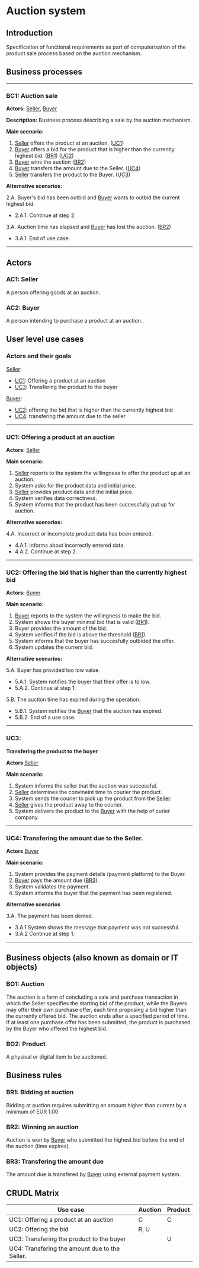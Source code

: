 # Auction system

## Introduction

Specification of functional requirements as part of computerisation of the product sale process based on the auction mechanism.

## Business processes

---
<a id="bc1"></a>
### BC1: Auction sale

**Actors:** [Seller](#ac1), [Buyer](#ac2)

**Description:** Business process describing a sale by the auction mechanism.

**Main scenario:**
1. [Seller](#ac1) offers the product at an auction. ([UC1](#uc1))
2. [Buyer](#ac2) offers a bid for the product that is higher than the currently highest bid. ([BR1](#br1)) ([UC2](#uc2))
3. [Buyer](#ac2) wins the auction ([BR2](#br2))
4. [Buyer](#ac2) transfers the amount due to the Seller. ([UC4](#uc4))
5. [Seller](#ac1) transfers the product to the Buyer. ([UC3](#uc3))

**Alternative scenarios:** 

2.A. Buyer's bid has been outbid and [Buyer](#ac2) wants to outbid the current highest bid.
* 2.A.1. Continue at step 2.

3.A. Auction time has elapsed and [Buyer](#ac2) has lost the auction. ([BR2](#br2))
* 3.A.1. End of use case.

---

## Actors

<a id="ac1"></a>
### AC1: Seller

A person offering goods at an auction.

<a id="ac2"></a>
### AC2: Buyer

A person intending to purchase a product at an auction..


## User level use cases

### Actors and their goals 

[Seller](#ac1):
* [UC1](#uc1): Offering a product at an auction
* [UC3](#uc3): Transfering the product to the buyer

[Buyer](#ac2):
* [UC2](#uc2): offering the bid that is higher than the currently highest bid
* [UC4](#uc4): transfering the amount due to the seller

---
<a id="uc1"></a>
### UC1: Offering a product at an auction

**Actors:** [Seller](#ac1)

**Main scenario:**
1. [Seller](#ac1) reports to the system the willingness to offer the product up at an auction.
2. System asks for the product data and initial price.
3. [Seller](#ac1) provides product data and the initial price.
4. System verifies data correctness.
5. System informs that the product has been successfully put up for auction.

**Alternative scenarios:** 

4.A. Incorrect or incomplete product data has been entered.
* 4.A.1. informs about incorrectly entered data.
* 4.A.2. Continue at step 2.

---

<a id="uc2"></a>
### UC2: Offering the bid that is higher than the currently highest bid

**Actors:** [Buyer](#ac2)

**Main scenario:**
1. [Buyer](#ac2) reports to the system the willingness to make the bid.
2. System shows the buyer minimal bid that is valid ([BR1](#br1-bidding-at-auction)).
3. Buyer provides the amount of the bid.
4. System verifies if the bid is above the threshold ([BR1](#br1-bidding-at-auction)).
5. System informs that the buyer has succesfully outbided the offer.
6. System updates the current bid.

**Alternative scenarios:** 

5.A. Buyer has provided too low value.
* 5.A.1. System notifies the buyer that their offer is to low.
* 5.A.2. Continue at step 1.

5.B. The auction time has expired during the operation.
* 5.B.1. System notifies the [Buyer](#ac2) that the auction has expired.
* 5.B.2. End of a use case.

---

<a id='uc3'></a>
### UC3: 
**Transfering the product to the buyer** 

**Actors** [Seller](#ac1-seller)

**Main scenario:**

1. System informs the seller that the auction was successful.
1. [Seller](#ac1) determines the convineint time to courier the product.
1. System sends the courier to pick up the product from the [Seller](#ac1-seller).
1. [Seller](#ac1-seller) gives the product away to the courier. 
1. System delivers the product to the [Buyer](#ac2-buyer) with the help of curier company.



---

<a id='uc4'></a>
### UC4: Transfering the amount due to the Seller.

**Actors** [Buyer](#ac2-buyer)

**Main scenario:**
1. System provides the payment details (payment platform) to the Buyer.
2. [Buyer](#ac2-buyer) pays the amount due ([BR3](#br3)).
3. System validates the payment.
4. System informs the buyer that the payment has been registered.

**Alternative scenarios**

3.A. The payment has been denied.
* 3.A.1 System shows the message that payment was not successful.
* 3.A.2 Continue at step 1.



---



## Business objects (also known as domain or IT objects)

### BO1: Auction

The auction is a form of concluding a sale and purchase transaction in which the Seller specifies the starting bid of the product, while the Buyers may offer their own purchase offer, each time proposing a bid higher than the currently offered bid. The auction ends after a specified period of time. If at least one purchase offer has been submitted, the product is purchased by the Buyer who offered the highest bid. 

### BO2: Product

A physical or digital item to be auctioned.

## Business rules

<a id="br1"></a>
### BR1: Bidding at auction

Bidding at auction requires submitting an amount higher than current by a minimum of EUR 1.00

<a id="br2"></a>
### BR2: Winning an auction

Auction is won by [Buyer](#ac2) who submitted the highest bid before the end of the auction (time expires).

<a id="br3"></a>
### BR3: Transfering the amount due

The amount due is transfered by [Buyer](#ac2-buyer) using external payment system.



## CRUDL Matrix


| Use case                                  | Auction | Product |
| ----------------------------------------- | ------- | ------- |
| UC1: Offering a product at an auction     |    C    |    C    |
| UC2: Offering the bid                                       |  R, U   |      |
| UC3: Transfering the product to the buyer    |    | U   |
| UC4: Transfering the amount due to the Seller.    |    |    |


